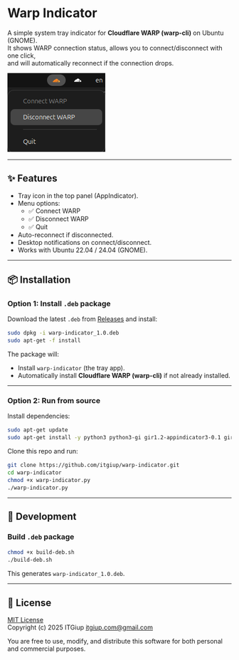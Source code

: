 # Warp Indicator

A simple system tray indicator for **Cloudflare WARP (warp-cli)** on Ubuntu (GNOME).  
It shows WARP connection status, allows you to connect/disconnect with one click,  
and will automatically reconnect if the connection drops.

![screenshot](docs/screenshot.png)

---

## ✨ Features
- Tray icon in the top panel (AppIndicator).
- Menu options:
  - ✅ Connect WARP
  - ✅ Disconnect WARP
  - ✅ Quit
- Auto-reconnect if disconnected.
- Desktop notifications on connect/disconnect.
- Works with Ubuntu 22.04 / 24.04 (GNOME).

---

## 📦 Installation

### Option 1: Install `.deb` package
Download the latest `.deb` from [Releases](https://github.com/itgiup/warp-indicator/releases) and install:

```bash
sudo dpkg -i warp-indicator_1.0.deb
sudo apt-get -f install
```

The package will:
- Install `warp-indicator` (the tray app).
- Automatically install **Cloudflare WARP (warp-cli)** if not already installed.

---

### Option 2: Run from source
Install dependencies:

```bash
sudo apt-get update
sudo apt-get install -y python3 python3-gi gir1.2-appindicator3-0.1 gir1.2-notify-0.7
```

Clone this repo and run:

```bash
git clone https://github.com/itgiup/warp-indicator.git
cd warp-indicator
chmod +x warp-indicator.py
./warp-indicator.py
```

---

## 🔧 Development

### Build `.deb` package
```bash
chmod +x build-deb.sh
./build-deb.sh
```

This generates `warp-indicator_1.0.deb`.

---

## 📜 License
[MIT License](LICENSE)  
Copyright (c) 2025 ITGiup <itgiup.com@gmail.com>

You are free to use, modify, and distribute this software for both personal and commercial purposes.
